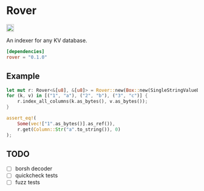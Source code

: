 # Rover

[<img alt="build status" src="https://img.shields.io/github/workflow/status/melekes/rover/CI/master?style=for-the-badge" height="20">](https://github.com/melekes/rover/actions?query=branch%3Amaster)

An indexer for any KV database.

```toml
[dependencies]
rover = "0.1.0"
```

## Example

```rust
let mut r: Rover<&[u8], &[u8]> = Rover::new(Box::new(SingleStringValueDecoder {}));
for (k, v) in [("1", "a"), ("2", "b"), ("3", "c")] {
    r.index_all_columns(k.as_bytes(), v.as_bytes());
}

assert_eq!(
    Some(vec!["1".as_bytes()].as_ref()),
    r.get(Column::Str("a".to_string()), 0)
);
```

## TODO

- [ ] borsh decoder
- [ ] quickcheck tests
- [ ] fuzz tests
